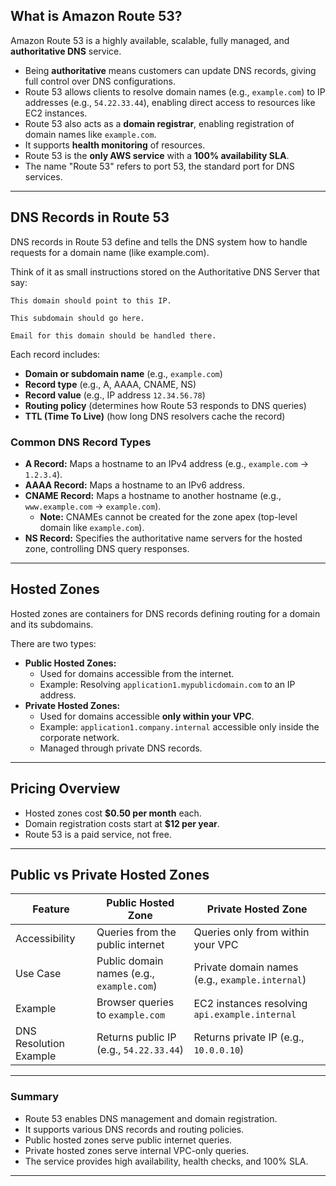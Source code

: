 ## What is Amazon Route 53?

Amazon Route 53 is a highly available, scalable, fully managed, and **authoritative DNS** service.

- Being **authoritative** means customers can update DNS records, giving full control over DNS configurations.
- Route 53 allows clients to resolve domain names (e.g., `example.com`) to IP addresses (e.g., `54.22.33.44`), enabling direct access to resources like EC2 instances.
- Route 53 also acts as a **domain registrar**, enabling registration of domain names like `example.com`.
- It supports **health monitoring** of resources.
- Route 53 is the **only AWS service** with a **100% availability SLA**.
- The name "Route 53" refers to port 53, the standard port for DNS services.

---

## DNS Records in Route 53

 DNS records in Route 53 define and tells the DNS system how to handle requests for a domain name (like example.com).

 Think of it as small instructions stored on the Authoritative DNS Server that say:

    This domain should point to this IP.

    This subdomain should go here.

    Email for this domain should be handled there.


Each record includes:

- **Domain or subdomain name** (e.g., `example.com`)
- **Record type** (e.g., A, AAAA, CNAME, NS)
- **Record value** (e.g., IP address `12.34.56.78`)
- **Routing policy** (determines how Route 53 responds to DNS queries)
- **TTL (Time To Live)** (how long DNS resolvers cache the record)

### Common DNS Record Types

- **A Record:** Maps a hostname to an IPv4 address (e.g., `example.com` → `1.2.3.4`).
- **AAAA Record:** Maps a hostname to an IPv6 address.
- **CNAME Record:** Maps a hostname to another hostname (e.g., `www.example.com` → `example.com`).
  - **Note:** CNAMEs cannot be created for the zone apex (top-level domain like `example.com`).
- **NS Record:** Specifies the authoritative name servers for the hosted zone, controlling DNS query responses.

---

## Hosted Zones

Hosted zones are containers for DNS records defining routing for a domain and its subdomains. 

There are two types:

- **Public Hosted Zones:** 
  - Used for domains accessible from the internet.
  - Example: Resolving `application1.mypublicdomain.com` to an IP address.
- **Private Hosted Zones:** 
  - Used for domains accessible **only within your VPC**.
  - Example: `application1.company.internal` accessible only inside the corporate network.
  - Managed through private DNS records.

---

## Pricing Overview

- Hosted zones cost **$0.50 per month** each.
- Domain registration costs start at **$12 per year**.
- Route 53 is a paid service, not free.

---

## Public vs Private Hosted Zones

| Feature                | Public Hosted Zone                          | Private Hosted Zone                        |
|------------------------|--------------------------------------------|-------------------------------------------|
| Accessibility          | Queries from the public internet            | Queries only from within your VPC          |
| Use Case               | Public domain names (e.g., `example.com`)  | Private domain names (e.g., `example.internal`) |
| Example                | Browser queries to `example.com`            | EC2 instances resolving `api.example.internal` |
| DNS Resolution Example | Returns public IP (e.g., `54.22.33.44`)    | Returns private IP (e.g., `10.0.0.10`)     |

---



### Summary

- Route 53 enables DNS management and domain registration.
- It supports various DNS records and routing policies.
- Public hosted zones serve public internet queries.
- Private hosted zones serve internal VPC-only queries.
- The service provides high availability, health checks, and 100% SLA.

---

